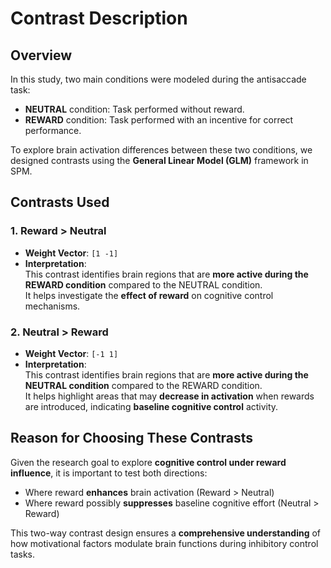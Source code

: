 # Contrast Description

## Overview
In this study, two main conditions were modeled during the antisaccade task:
- **NEUTRAL** condition: Task performed without reward.
- **REWARD** condition: Task performed with an incentive for correct performance.

To explore brain activation differences between these two conditions, we designed contrasts using the **General Linear Model (GLM)** framework in SPM.


## Contrasts Used

### 1. Reward > Neutral
- **Weight Vector**: `[1 -1]`
- **Interpretation**:  
  This contrast identifies brain regions that are **more active during the REWARD condition** compared to the NEUTRAL condition.  
  It helps investigate the **effect of reward** on cognitive control mechanisms.

### 2. Neutral > Reward
- **Weight Vector**: `[-1 1]`
- **Interpretation**:  
  This contrast identifies brain regions that are **more active during the NEUTRAL condition** compared to the REWARD condition.  
  It helps highlight areas that may **decrease in activation** when rewards are introduced, indicating **baseline cognitive control** activity.


## Reason for Choosing These Contrasts
Given the research goal to explore **cognitive control under reward influence**, it is important to test both directions:
- Where reward **enhances** brain activation (Reward > Neutral)
- Where reward possibly **suppresses** baseline cognitive effort (Neutral > Reward)

This two-way contrast design ensures a **comprehensive understanding** of how motivational factors modulate brain functions during inhibitory control tasks.

